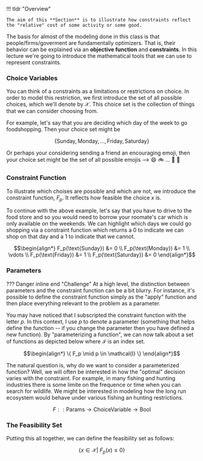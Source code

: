 !!! tldr "Overview"

    The aim of this **Section** is to illustrate how constraints reflect the "relative" cost of some activity or some good. 

The basis for almost of the modeling done in this class is that people/firms/goverment are fundamentally optimizers. That is, their behavior can be explained via an **objective function** and **constraints**. In this lecture we're going to introduce the mathematical tools that we can use to represent constraints. 


### **Choice Variables** 

You can think of a constraints as a limitations or restrictions on choice. In order to model this restriction, we first introduce the set of all possible choices, which we'll denote by $\mathcal{X}$. This choice set is the collection of things that we can consider choosing from. 

For example, let's say that you are deciding which day of the week to go foodshopping. Then your choice set might be 

$$\{ \text{Sunday}, \text{Monday}, \dots  ,\text{Friday}, \text{Saturday}\}$$

Or perhaps your considering sending a friend an encouraging emoji, then your choice set might be the set 
of all possible emojis --> :smile: :bike: $\dots$ :goat: :basketball:

### **Constraint Function** 
To illustrate which choises are possible and which are not, we introduce the constraint function, $F_p$. It reflects how feasible the choice $x$ is. 

To continue with the above example, let's say that you have to drive to the food store and so you would need to borrow your roomate's car which is only available on the weekends. We can highlight which days we could go shopping via a constraint function which returns a $0$ to indicate we can shop on that day and a $1$ to indicate that we cannot.

$$\begin{align*}
F_p(\text{Sunday}) &= 0 \\
F_p(\text{Monday}) &= 1 \\ 
\vdots \\ 
F_p(\text{Friday}) &= 1 \\
F_p(\text{Saturday}) &= 0  
\end{align*}$$

### **Parameters**

??? Danger inline end "Challenge"
    At a high level, the distinction between parameters and the constraint function can be a bit blurry. For instance, it's possible to define the constraint function simply as the "apply" function and then place everything relevant to the problem as a parameter.

You may have noticed that I subscripted the constraint function with the letter $p$. In this context, I use $p$ to denote a parameter (something that helps define the function -- if you change the parameter then you have defined a new function). By "parameterizing a function", we can now talk about a set of functions as depicted below where $\mathcal{I}$ is an index set.

$$\begin{align*}
\{ F_p \mid p \in \mathcal{I} \}
\end{align*}$$

The natural question is, why do we want to consider a parameterized function? Well, we will often be interested in how the "optimal" decision varies with the constraint. For example, in many fishing and hunting industries there is some limite on the frequence or time when you can search for wildlife. We might be interested in modeling how the long run ecosystem would behave under various fishing an hunting restrictions. 

$$ F :: \text{Params} \to \text{ChoiceVariable} \to \text{Bool} $$

### **The Feasibility Set**

Putting this all together, we can define the feasibility set as follows:

$$\{x \in \mathcal{X} | \ F_p(x) \leq 0 \}$$
<!-- ### **Consumption**
- Highlight is currying/partial evaluation 

### **Production**
- Highlight is IFT -->

